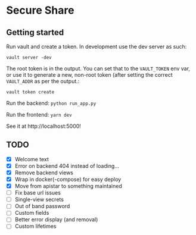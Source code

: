 # Secure Share

## Getting started

Run vault and create a token. In development use the dev server as such:

```
vault server -dev
```

The root token is in the output. You can set that to the `VAULT_TOKEN` env var,
or use it to generate a new, non-root token (after setting the correct
`VAULT_ADDR` as per the output.:

`vault token create`

Run the backend: `python run_app.py`

Run the frontend: `yarn dev`

See it at http://localhost:5000!

## TODO

- [x] Welcome text
- [x] Error on backend 404 instead of loading...
- [x] Remove backend views
- [x] Wrap in docker(-compose) for easy deploy
- [x] Move from apistar to something maintained
- [ ] Fix base url issues
- [ ] Single-view secrets
- [ ] Out of band password
- [ ] Custom fields
- [ ] Better error display (and removal)
- [ ] Custom lifetimes

